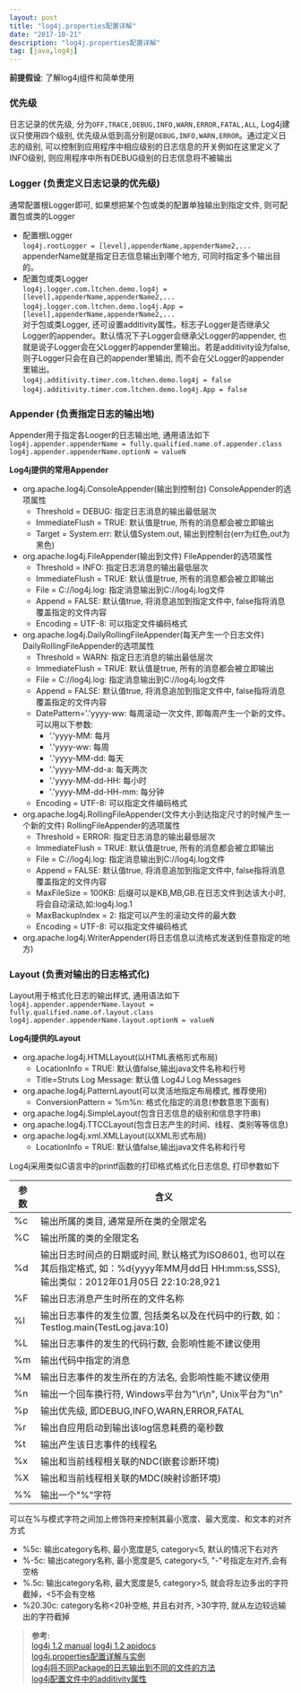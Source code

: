 ```yaml
---
layout: post
title: "log4j.properties配置详解"
date: "2017-10-21"
description: "log4j.properties配置详解"
tag: [java,log4j]
---
```


**前提假设**: 了解log4j组件和简单使用

### 优先级
日志记录的优先级, 分为`OFF,TRACE,DEBUG,INFO,WARN,ERROR,FATAL,ALL`, Log4j建议只使用四个级别, 优先级从低到高分别是`DEBUG,INFO,WARN,ERROR`。通过定义日志的级别, 可以控制到应用程序中相应级别的日志信息的开关例如在这里定义了INFO级别, 则应用程序中所有DEBUG级别的日志信息将不被输出

### Logger (负责定义日志记录的优先级)
通常配置根Logger即可, 如果想把某个包或类的配置单独输出到指定文件, 则可配置包或类的Logger
- 配置根Logger  
`log4j.rootLogger = [level],appenderName,appenderName2,...`  
appenderName就是指定日志信息输出到哪个地方, 可同时指定多个输出目的。
- 配置包或类Logger  
`log4j.logger.com.ltchen.demo.log4j = [level],appenderName,appenderName2,...`  
`log4j.logger.com.ltchen.demo.log4j.App = [level],appenderName,appenderName2,...`  
对于包或类Logger, 还可设置additivity属性。标志子Logger是否继承父Logger的appender。默认情况下子Logger会继承父Logger的appender, 也就是说子Logger会在父Logger的appender里输出。若是additivity设为false, 则子Logger只会在自己的appender里输出, 而不会在父Logger的appender里输出。  
`log4j.additivity.timer.com.ltchen.demo.log4j = false`  
`log4j.additivity.timer.com.ltchen.demo.log4j.App = false`  

### Appender (负责指定日志的输出地)
Appender用于指定各Looger的日志输出地, 通用语法如下  
`log4j.appender.appenderName = fully.qualified.name.of.appender.class`  
`log4j.appender.appenderName.optionN = valueN`  

**Log4j提供的常用Appender**
- org.apache.log4j.ConsoleAppender(输出到控制台)
ConsoleAppender的选项属性
  - Threshold = DEBUG: 指定日志消息的输出最低层次
  - ImmediateFlush = TRUE: 默认值是true, 所有的消息都会被立即输出
  - Target = System.err: 默认值System.out, 输出到控制台(err为红色,out为黑色)
- org.apache.log4j.FileAppender(输出到文件)
FileAppender的选项属性
  - Threshold = INFO: 指定日志消息的输出最低层次
  - ImmediateFlush = TRUE: 默认值是true, 所有的消息都会被立即输出
  - File = C://log4j.log: 指定消息输出到C://log4j.log文件
  - Append = FALSE: 默认值true, 将消息追加到指定文件中, false指将消息覆盖指定的文件内容
  - Encoding = UTF-8: 可以指定文件编码格式
- org.apache.log4j.DailyRollingFileAppender(每天产生一个日志文件)
DailyRollingFileAppender的选项属性
  - Threshold = WARN: 指定日志消息的输出最低层次
  - ImmediateFlush = TRUE: 默认值是true, 所有的消息都会被立即输出
  - File = C://log4j.log: 指定消息输出到C://log4j.log文件
  - Append = FALSE: 默认值true, 将消息追加到指定文件中, false指将消息覆盖指定的文件内容
  - DatePattern='.'yyyy-ww: 每周滚动一次文件, 即每周产生一个新的文件。可以用以下参数:
    - '.'yyyy-MM: 每月
    - '.'yyyy-ww: 每周
    - '.'yyyy-MM-dd: 每天
    - '.'yyyy-MM-dd-a: 每天两次
    - '.'yyyy-MM-dd-HH: 每小时
    - '.'yyyy-MM-dd-HH-mm: 每分钟
  - Encoding = UTF-8: 可以指定文件编码格式
- org.apache.log4j.RollingFileAppender(文件大小到达指定尺寸的时候产生一个新的文件)
RollingFileAppender的选项属性
  - Threshold = ERROR: 指定日志消息的输出最低层次
  - ImmediateFlush = TRUE: 默认值是true, 所有的消息都会被立即输出
  - File = C://log4j.log: 指定消息输出到C://log4j.log文件
  - Append = FALSE: 默认值true, 将消息追加到指定文件中, false指将消息覆盖指定的文件内容
  - MaxFileSize = 100KB: 后缀可以是KB,MB,GB.在日志文件到达该大小时, 将会自动滚动,如:log4j.log.1
  - MaxBackupIndex = 2: 指定可以产生的滚动文件的最大数
  - Encoding = UTF-8: 可以指定文件编码格式
- org.apache.log4j.WriterAppender(将日志信息以流格式发送到任意指定的地方)  

### Layout (负责对输出的日志格式化)
Layout用于格式化日志的输出样式, 通用语法如下    
`log4j.appender.appenderName.layout = fully.qualified.name.of.layout.class`    
`log4j.appender.appenderName.layout.optionN = valueN`

**Log4j提供的Layout**
- org.apache.log4j.HTMLLayout(以HTML表格形式布局)
  - LocationInfo = TRUE: 默认值false,输出java文件名称和行号
  - Title=Struts Log Message: 默认值 Log4J Log Messages
- org.apache.log4j.PatternLayout(可以灵活地指定布局模式, 推荐使用)
  - ConversionPattern = %m%n: 格式化指定的消息(参数意思下面有)
- org.apache.log4j.SimpleLayout(包含日志信息的级别和信息字符串)
- org.apache.log4j.TTCCLayout(包含日志产生的时间、线程、类别等等信息)
- org.apache.log4j.xml.XMLLayout(以XML形式布局)
  - LocationInfo = TRUE: 默认值false,输出java文件名称和行号

Log4j采用类似C语言中的printf函数的打印格式格式化日志信息, 打印参数如下

|参数|含义|
|--|--|
|%c|输出所属的类目, 通常是所在类的全限定名|
|%C|输出所属的类的全限定名|
|%d|输出日志时间点的日期或时间, 默认格式为ISO8601, 也可以在其后指定格式, 如：%d{yyyy年MM月dd日 HH:mm:ss,SSS}, 输出类似：2012年01月05日 22:10:28,921|
|%F|输出日志消息产生时所在的文件名称|
|%l|输出日志事件的发生位置, 包括类名以及在代码中的行数, 如：Testlog.main(TestLog.java:10)|
|%L|输出日志事件的发生的代码行数, 会影响性能不建议使用|
|%m|输出代码中指定的消息|
|%M|输出日志事件的发生所在的方法名, 会影响性能不建议使用|
|%n|输出一个回车换行符, Windows平台为"\r\n", Unix平台为"\n"|
|%p|输出优先级, 即DEBUG,INFO,WARN,ERROR,FATAL|
|%r|输出自应用启动到输出该log信息耗费的毫秒数|
|%t|输出产生该日志事件的线程名|
|%x|输出和当前线程相关联的NDC(嵌套诊断环境)|
|%X|输出和当前线程相关联的MDC(映射诊断环境)|
|%%|输出一个"%"字符|

可以在%与模式字符之间加上修饰符来控制其最小宽度、最大宽度、和文本的对齐方式
- %5c: 输出category名称, 最小宽度是5, category<5, 默认的情况下右对齐
- %-5c: 输出category名称, 最小宽度是5, category<5, "-"号指定左对齐,会有空格
- %.5c: 输出category名称, 最大宽度是5, category>5, 就会将左边多出的字符截掉，<5不会有空格
- %20.30c: category名称<20补空格, 并且右对齐, >30字符, 就从左边较远输出的字符截掉

>**参考:**  
[log4j 1.2 manual](https://logging.apache.org/log4j/1.2/manual.html)
[log4j 1.2 apidocs](https://logging.apache.org/log4j/1.2/apidocs/index.html)  
[log4j.properties配置详解与实例](http://blog.sina.com.cn/s/blog_5ed94d710101go3u.html)  
[log4j将不同Package的日志输出到不同的文件的方法](http://www.crazyant.net/1931.html)    
[log4j配置文件中的additivity属性](http://www.cnblogs.com/edgedance/p/6979622.html)  
